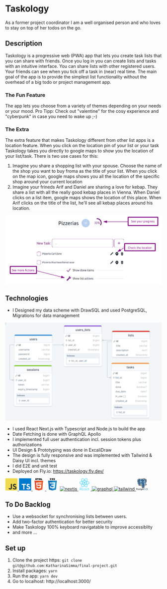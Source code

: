 # Taskology

As a former project coordinator I am a well organised person and who loves to stay on top of her todos on the go.

## Description

Taskology is a progressive web (PWA) app that lets you create task lists that you can share with friends. Once you log in you can create lists and tasks with an intuitive interface. You can share lists with other registered users. Your friends can see when you tick off a task in (near) real time.
The main goal of the app is to provide the simplest list functionality without the overhead of a big todo or project management app.

### The Fun Feature

The app lets you choose from a variety of themes depending on your needs or your mood. Pro Tipp: Check out "valentine" for the cosy experience and "cyberpunk" in case you need to wake up ;-)

### The Extra

The extra feature that makes Taskology different from other list apps is a location feature. When you click on the location pin of your list or your task Taskology takes you directly to google maps to show you the location of your list/task. There is two use cases for this:

1.  Imagine you share a shopping list with your spouse. Choose the name of the shop you want to buy froma as the title of your list. When you click on the map icon, google maps shows you all the location of the specific shop around your current location
2.  Imagine your frineds Arif and Daniel are sharing a love for kebap. They share a list with all the really good kebap places in Vienna. When Daniel clicks on a list item, google maps shows the location of this place. When Arif clicks on the title of the list, he'll see all kebap places around his location.

![Database Schema](./public/app_screenshot.png)

## Technologies

- I Designed my data scheme with DrawSQL and used PostgreSQL, Migrations for data management

![Database Schema](./public/drawsql_db_scheme.png)

- I used React Next.js with Typescript and Node.js to build the app
- Date Fetching is done with GraphQL Apollo
- I implemented full user authentication incl. session tokens plus authorizations
- UI Design & Prototyping was done in ExcaliDraw
- The design is fully responsive and was implemented with Tailwind & Daisy UI incl. themes
- I did E2E and unit test
- Deployed on Fly.io: https://taskology.fly.dev/

<a href="https://developer.mozilla.org/en-US/docs/Web/JavaScript" target="_blank" rel="noreferrer"> <img src="https://raw.githubusercontent.com/devicons/devicon/master/icons/javascript/javascript-original.svg" alt="javascript" width="40" height="40"/> </a>
<a href="https://www.typescriptlang.org/" target="_blank" rel="noreferrer"> <img src="https://raw.githubusercontent.com/devicons/devicon/master/icons/typescript/typescript-original.svg" alt="typescript" width="40" height="40"/> </a>
<a href="https://www.w3.org/html/" target="_blank" rel="noreferrer"> <img src="https://raw.githubusercontent.com/devicons/devicon/master/icons/html5/html5-original-wordmark.svg" alt="html5" width="40" height="40"/> </a>
<a href="https://www.w3schools.com/css/" target="_blank" rel="noreferrer"> <img src="https://raw.githubusercontent.com/devicons/devicon/master/icons/css3/css3-original-wordmark.svg" alt="css3" width="40" height="40"/></a>
<a href="https://nextjs.org/" target="_blank" rel="noreferrer"> <img src="https://cdn.worldvectorlogo.com/logos/nextjs-2.svg" alt="nextjs" width="40" height="40"/> </a>
<a href="https://reactjs.org/" target="_blank" rel="noreferrer"><img src="https://raw.githubusercontent.com/devicons/devicon/master/icons/react/react-original-wordmark.svg" alt="react" width="40" height="40"/> </a>
<a href="https://graphql.org" target="_blank" rel="noreferrer"> <img src="https://www.vectorlogo.zone/logos/graphql/graphql-icon.svg" alt="graphql" width="40" height="40"/> </a>
<a href="https://tailwindcss.com/" target="_blank" rel="noreferrer"><img src="https://www.vectorlogo.zone/logos/tailwindcss/tailwindcss-icon.svg" alt="tailwind" width="40" height="40"/> </a>
<a href="https://www.postgresql.org" target="_blank" rel="noreferrer"> <img src="https://raw.githubusercontent.com/devicons/devicon/master/icons/postgresql/postgresql-original-wordmark.svg" alt="postgresql" width="40" height="40"/> </a>

</p>

## To Do Backlog

- Use a websocket for synchronising lists between users.
- Add two-factor authentication for better security
- Make Taskology 100% keyboard navigatable to improve accessiblity
- and more ...

## Set up

1.  Clone the project
    https: `git clone git@github.com:KatharinaSimma/final-project.git`
2.  Install packages: `yarn`
3.  Run the app: `yarn dev`
4.  Go to localhost: http://localhost:3000/
